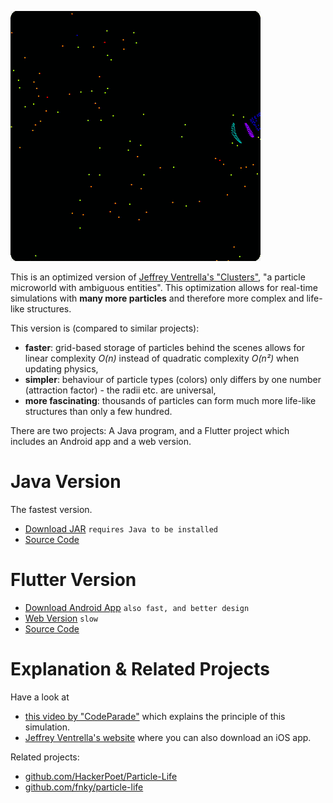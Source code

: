 ![Particle Life](https://raw.githubusercontent.com/quarfzs/particle-life/master/docs/assets/demo.gif)

This is an optimized version of [Jeffrey Ventrella's "Clusters"](http://www.ventrella.com/Clusters/), "a particle microworld with ambiguous entities".
This optimization allows for real-time simulations with **many more particles** and therefore more complex and life-like structures.

This version is (compared to similar projects):
- **faster**: grid-based storage of particles behind the scenes allows for linear complexity *O(n)* instead of quadratic complexity *O(n²)* when updating physics,
- **simpler**: behaviour of particle types (colors) only differs by one number (attraction factor) - the radii etc. are universal,
- **more fascinating**: thousands of particles can form much more life-like structures than only a few hundred.

There are two projects: A Java program, and a Flutter project which includes an Android app and a web version.

# Java Version

The fastest version.

- [Download JAR](https://github.com/quarfzs/particle-life/blob/master/docs/java/particle-life.jar?raw=true) `requires Java to be installed`
- [Source Code](https://github.com/quarfzs/particle-life/tree/master/java)

# Flutter Version

- [Download Android App](https://play.google.com/store) `also fast, and better design`
- [Web Version](web/index.html) `slow`
- [Source Code](https://github.com/quarfzs/particle-life/tree/master/flutter)

# Explanation & Related Projects

Have a look at
- [this video by "CodeParade"](https://www.youtube.com/watch?v=Z_zmZ23grXE) which explains the principle of this simulation.
- [Jeffrey Ventrella's website](http://www.ventrella.com/Clusters/) where you can also download an iOS app.

Related projects:

- [github.com/HackerPoet/Particle-Life](https://github.com/HackerPoet/Particle-Life)
- [github.com/fnky/particle-life](https://github.com/fnky/particle-life)

